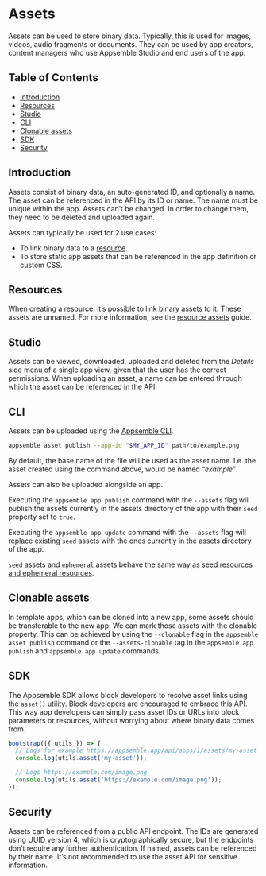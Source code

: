 # Assets

Assets can be used to store binary data. Typically, this is used for images, videos, audio fragments
or documents. They can be used by app creators, content managers who use Appsemble Studio and end
users of the app.

## Table of Contents

- [Introduction](#introduction)
- [Resources](#resources)
- [Studio](#studio)
- [CLI](#cli)
- [Clonable assets](#clonable-assets)
- [SDK](#sdk)
- [Security](#security)

## Introduction

Assets consist of binary data, an auto-generated ID, and optionally a name. The asset can be
referenced in the API by its ID or name. The name must be unique within the app. Assets can’t be
changed. In order to change them, they need to be deleted and uploaded again.

Assets can typically be used for 2 use cases:

- To link binary data to a [resource](./resources.md).
- To store static app assets that can be referenced in the app definition or custom CSS.

## Resources

When creating a resource, it’s possible to link binary assets to it. These assets are unnamed. For
more information, see the [resource assets](./resources.md#assets) guide.

## Studio

Assets can be viewed, downloaded, uploaded and deleted from the _Details_ side menu of a single app
view, given that the user has the correct permissions. When uploading an asset, a name can be
entered through which the asset can be referenced in the API.

## CLI

Assets can be uploaded using the [Appsemble CLI](https://www.npmjs.com/package/@appsemble/cli).

```sh
appsemble asset publish --app-id "$MY_APP_ID" path/to/example.png
```

By default, the base name of the file will be used as the asset name. I.e. the asset created using
the command above, would be named _“example”_.

Assets can also be uploaded alongside an app.

Executing the `appsemble app publish` command with the `--assets` flag will publish the assets
currently in the assets directory of the app with their `seed` property set to `true`.

Executing the `appsemble app update` command with the `--assets` flag will replace existing `seed`
assets with the ones currently in the assets directory of the app.

`seed` assets and `ephemeral` assets behave the same way as
[seed resources and ephemeral resources](resources.md#seed-resources).

## Clonable assets

In template apps, which can be cloned into a new app, some assets should be transferable to the new
app. We can mark those assets with the clonable property. This can be achieved by using the
`--clonable` flag in the `appsemble asset publish` command or the `--assets-clonable` tag in the
`appsemble app publish` and `appsemble app update` commands.

## SDK

The Appsemble SDK allows block developers to resolve asset links using the `asset()` utility. Block
developers are encouraged to embrace this API. This way app developers can simply pass asset IDs or
URLs into block parameters or resources, without worrying about where binary data comes from.

```ts
bootstrap(({ utils }) => {
  // Logs for example https://appsemble.app/api/apps/1/assets/my-asset
  console.log(utils.asset('my-asset'));

  // Logs https://example.com/image.png
  console.log(utils.asset('https://example.com/image.png'));
});
```

## Security

Assets can be referenced from a public API endpoint. The IDs are generated using UUID version 4,
which is cryptographically secure, but the endpoints don’t require any further authentication. If
named, assets can be referenced by their name. It’s not recommended to use the asset API for
sensitive information.
